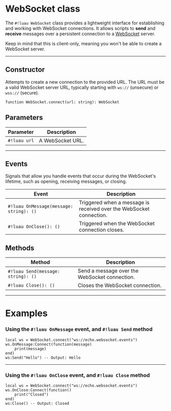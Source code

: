# WebSocket class

The `#!luau WebSocket` class provides a lightweight interface for establishing and working with WebSocket connections. It allows scripts to **send** and **receive** messages over a persistent connection to a [WebSocket](https://en.wikipedia.org/wiki/WebSocket) server.

Keep in mind that this is client-only, meaning you won't be able to create a WebSocket server.

---

## Constructor

Attempts to create a new connection to the provided URL. The URL must be a valid WebSocket server URL, typically starting with `ws://` (unsecure) or `wss://` (secure).

```luau
function WebSocket.connect(url: string): WebSocket
```

## Parameters

| Parameter     | Description                                                                 |
|---------------|-----------------------------------------------------------------------------|
| `#!luau url`  | A WebSocket URL.|

---

## Events

Signals that allow you handle events that occur during the WebSocket's lifetime, such as opening, receiving messages, or closing.

| Event         | Description                                                                 |
|---------------|-----------------------------------------------------------------------------|
| `#!luau OnMessage(message: string): ()`  | Triggered when a message is received over the WebSocket connection.|
| `#!luau OnClose(): ()`                   | Triggered when the WebSocket connection closes.  |

## Methods

| Method        | Description                                                                 |
|---------------|-----------------------------------------------------------------------------|
| `#!luau Send(message: string): ()` | Send a message over the WebSocket connection.    |
| `#!luau Close(): ()`                     | Closes the WebSocket connection.                 |

---

# Examples

### Using the `#!luau OnMessage` event, and `#!luau Send` method

```luau title="Responding to incoming messages" linenums="1"
local ws = WebSocket.connect("ws://echo.websocket.events")
ws.OnMessage:Connect(function(message)
    print(message)
end)
ws:Send("Hello") -- Output: Hello
```

---

### Using the `#!luau OnClose` event, and `#!luau Close` method

```luau title="Receive a closing message and catch it via OnClose" linenums="1"
local ws = WebSocket.connect("ws://echo.websocket.events")
ws.OnClose:Connect(function()
    print("Closed")
end)
ws:Close() -- Output: Closed
```

